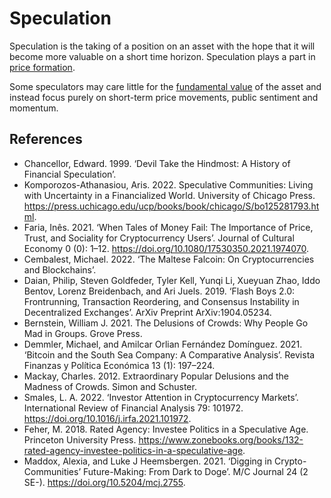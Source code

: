 # Speculation
Speculation is the taking of a position on an asset with the hope that it will become more valuable on a short time horizon. Speculation plays a part in [price formation](price-formation.md).

Some speculators may care little for the [fundamental value](fundamental-value.md) of the asset and instead focus purely on short-term price movements, public sentiment and momentum. 

## References
* Chancellor, Edward. 1999. ‘Devil Take the Hindmost: A History of Financial Speculation’.
* Komporozos-Athanasiou, Aris. 2022. Speculative Communities: Living with Uncertainty in a Financialized World. University of Chicago Press. https://press.uchicago.edu/ucp/books/book/chicago/S/bo125281793.html.
* Faria, Inês. 2021. ‘When Tales of Money Fail: The Importance of Price, Trust, and Sociality for Cryptocurrency Users’. Journal of Cultural Economy 0 (0): 1–12. https://doi.org/10.1080/17530350.2021.1974070.
* Cembalest, Michael. 2022. ‘The Maltese Falcoin: On Cryptocurrencies and Blockchains’.
* Daian, Philip, Steven Goldfeder, Tyler Kell, Yunqi Li, Xueyuan Zhao, Iddo Bentov, Lorenz Breidenbach, and Ari Juels. 2019. ‘Flash Boys 2.0: Frontrunning, Transaction Reordering, and Consensus Instability in Decentralized Exchanges’. ArXiv Preprint ArXiv:1904.05234.
* Bernstein, William J. 2021. The Delusions of Crowds: Why People Go Mad in Groups. Grove Press.
* Demmler, Michael, and Amilcar Orlian Fernández Domínguez. 2021. ‘Bitcoin and the South Sea Company: A Comparative Analysis’. Revista Finanzas y Política Económica 13 (1): 197–224.
* Mackay, Charles. 2012. Extraordinary Popular Delusions and the Madness of Crowds. Simon and Schuster.
* Smales, L. A. 2022. ‘Investor Attention in Cryptocurrency Markets’. International Review of Financial Analysis 79: 101972. https://doi.org/10.1016/j.irfa.2021.101972.
* Feher, M. 2018. Rated Agency: Investee Politics in a Speculative Age. Princeton University Press. https://www.zonebooks.org/books/132-rated-agency-investee-politics-in-a-speculative-age.
* Maddox, Alexia, and Luke J Heemsbergen. 2021. ‘Digging in Crypto-Communities’ Future-Making: From Dark to Doge’. M/C Journal 24 (2 SE-). https://doi.org/10.5204/mcj.2755.